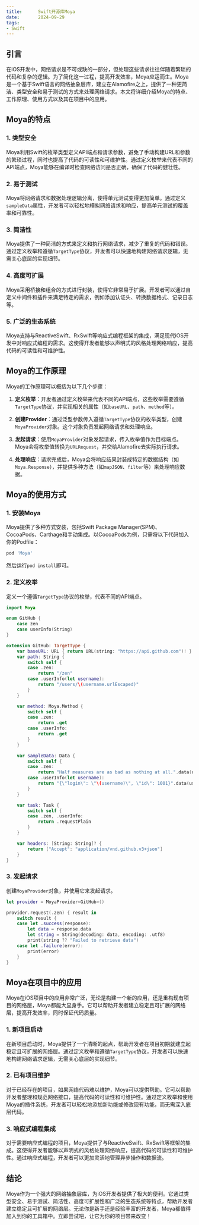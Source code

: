 ```yaml
---
title:      Swift开源库Moya
date:       2024-09-29
tags:
- Swift
---
```


## 引言

在iOS开发中，网络请求是不可或缺的一部分，但处理这些请求往往伴随着繁琐的代码和复杂的逻辑。为了简化这一过程，提高开发效率，Moya应运而生。Moya是一个基于Swift语言的网络抽象层库，建立在Alamofire之上，提供了一种更简洁、类型安全和易于测试的方式来处理网络请求。本文将详细介绍Moya的特点、工作原理、使用方式以及其在项目中的应用。

## Moya的特点

### 1. 类型安全

Moya利用Swift的枚举类型定义API端点和请求参数，避免了手动构建URL和参数的繁琐过程，同时也提高了代码的可读性和可维护性。通过定义枚举来代表不同的API端点，Moya能够在编译时检查网络访问是否正确，确保了代码的健壮性。

### 2. 易于测试

Moya将网络请求和数据处理逻辑分离，使得单元测试变得更加简单。通过定义`sampleData`属性，开发者可以轻松地模拟网络请求和响应，提高单元测试的覆盖率和可靠性。

### 3. 简洁性

Moya提供了一种简洁的方式来定义和执行网络请求，减少了重复的代码和错误。通过定义枚举和遵循`TargetType`协议，开发者可以快速地构建网络请求逻辑，无需关心底层的实现细节。

### 4. 高度可扩展

Moya采用桥接和组合的方式进行封装，使得它非常易于扩展。开发者可以通过自定义中间件和插件来满足特定的需求，例如添加认证头、转换数据格式、记录日志等。

### 5. 广泛的生态系统

Moya支持与ReactiveSwift、RxSwift等响应式编程框架的集成，满足现代iOS开发中对响应式编程的需求。这使得开发者能够以声明式的风格处理网络响应，提高代码的可读性和可维护性。

## Moya的工作原理

Moya的工作原理可以概括为以下几个步骤：

1. **定义枚举**：开发者通过定义枚举来代表不同的API端点，这些枚举需要遵循`TargetType`协议，并实现相关的属性（如`baseURL`、`path`、`method`等）。

2. **创建Provider**：通过泛型参数传入遵循`TargetType`协议的枚举类型，创建`MoyaProvider`对象。这个对象负责发起网络请求和处理响应。

3. **发起请求**：使用`MoyaProvider`对象发起请求，传入枚举值作为目标端点。Moya会将枚举值转换为`URLRequest`，并交给Alamofire去实际执行请求。

4. **处理响应**：请求完成后，Moya会将响应结果封装成特定的数据结构（如`Moya.Response`），并提供多种方法（如`mapJSON`、`filter`等）来处理响应数据。

## Moya的使用方式

### 1. 安装Moya

Moya提供了多种方式安装，包括Swift Package Manager(SPM)、CocoaPods、Carthage和手动集成。以CocoaPods为例，只需将以下代码加入你的Podfile：

```ruby
pod 'Moya'
```

然后运行`pod install`即可。

### 2. 定义枚举

定义一个遵循`TargetType`协议的枚举，代表不同的API端点。

```swift
import Moya

enum GitHub {
    case zen
    case userInfo(String)
}

extension GitHub: TargetType {
    var baseURL: URL { return URL(string: "https://api.github.com")! }
    var path: String {
        switch self {
        case .zen:
            return "/zen"
        case .userInfo(let username):
            return "/users/\(username.urlEscaped)"
        }
    }

    var method: Moya.Method {
        switch self {
        case .zen:
            return .get
        case .userInfo:
            return .get
        }
    }

    var sampleData: Data {
        switch self {
        case .zen:
            return "Half measures are as bad as nothing at all.".data(using: .utf8)!
        case .userInfo(let username):
            return "{\"login\": \"\(username)\", \"id\": 1001}".data(using: .utf8)!
        }
    }

    var task: Task {
        switch self {
        case .zen, .userInfo:
            return .requestPlain
        }
    }

    var headers: [String: String]? {
        return ["Accept": "application/vnd.github.v3+json"]
    }
}
```

### 3. 发起请求

创建`MoyaProvider`对象，并使用它来发起请求。

```swift
let provider = MoyaProvider<GitHub>()

provider.request(.zen) { result in
    switch result {
    case let .success(response):
        let data = response.data
        let string = String(decoding: data, encoding: .utf8)
        print(string ?? "Failed to retrieve data")
    case let .failure(error):
        print(error)
    }
}
```

## Moya在项目中的应用

Moya在iOS项目中的应用非常广泛，无论是构建一个新的应用，还是重构现有项目的网络层，Moya都能大显身手。它可以帮助开发者建立稳定且可扩展的网络层，提高开发效率，同时保证代码质量。

### 1. 新项目启动

在新项目启动时，Moya提供了一个清晰的起点，帮助开发者在项目初期就建立起稳定且可扩展的网络层。通过定义枚举和遵循`TargetType`协议，开发者可以快速地构建网络请求逻辑，无需关心底层的实现细节。

### 2. 已有项目维护

对于已经存在的项目，如果网络代码难以维护，Moya可以提供帮助。它可以帮助开发者整理和规范网络接口，提高代码的可读性和可维护性。通过定义枚举和使用Moya的插件系统，开发者可以轻松地添加新功能或修改现有功能，而无需深入底层代码。

### 3. 响应式编程集成

对于需要响应式编程的项目，Moya提供了与ReactiveSwift、RxSwift等框架的集成。这使得开发者能够以声明式的风格处理网络响应，提高代码的可读性和可维护性。通过响应式编程，开发者可以更加灵活地管理异步操作和数据流。

## 结论

Moya作为一个强大的网络抽象层库，为iOS开发者提供了极大的便利。它通过类型安全、易于测试、简洁性、高度可扩展性和广泛的生态系统等特点，帮助开发者建立稳定且可扩展的网络层。无论你是新手还是经验丰富的开发者，Moya都值得加入到你的工具箱中。立即尝试吧，让它为你的项目带来改变！